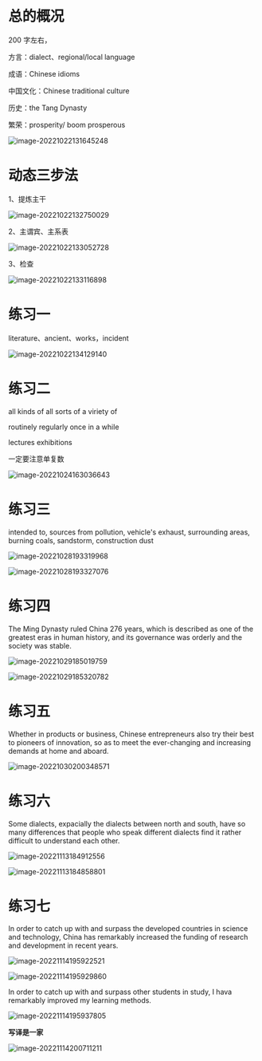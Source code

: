 # 总的概况

200 字左右，

方言：dialect、regional/local language

成语：Chinese idioms

中国文化：Chinese traditional culture

历史：the Tang Dynasty

繁荣：prosperity/ boom prosperous

![image-20221022131645248](D:\Github\Study\英语翻译.assets\image-20221022131645248.png)

# 动态三步法

1、提炼主干

![image-20221022132750029](D:\Github\Study\英语翻译.assets\image-20221022132750029.png)

2、主谓宾、主系表

![image-20221022133052728](D:\Github\\Study\英语翻译.assets\image-20221022133052728.png)

3、检查

![image-20221022133116898](D:\Github\\Study\英语翻译.assets\image-20221022133116898.png)

# 练习一

literature、ancient、works，incident

![image-20221022134129140](D:\Github\Study\英语翻译.assets\image-20221022134129140.png)

# 练习二

all kinds of	all sorts of	a viriety of	

routinely 	regularly	once in a while

lectures exhibitions

一定要注意单复数

![image-20221024163036643](D:\Github\\Study\英语翻译.assets\image-20221024163036643.png)

# 练习三

intended to,  sources from pollution,  vehicle's exhaust,  surrounding areas,  burning coals,  sandstorm,  construction dust

![image-20221028193319968](D:\\Github\Study\英语翻译.assets\image-20221028193319968.png)

![image-20221028193327076](D:\Github\\Study\英语翻译.assets\image-20221028193327076.png)

# 练习四

The Ming Dynasty ruled China 276 years, which is described as one of the greatest eras in human history, and its governance was orderly and the society was stable.

![image-20221029185019759](D:\Github\\Study\英语翻译.assets\image-20221029185019759.png)

![image-20221029185320782](D:\Github\Study\英语翻译.assets\image-20221029185320782.png)

# 练习五

Whether in products or business, Chinese entrepreneurs also try their best to pioneers of innovation, so as to meet the ever-changing and increasing demands at home and aboard. 

![image-20221030200348571](D:\Github\Study\英语翻译.assets\image-20221030200348571.png)

# 练习六

Some dialects, expacially the dialects between north and south, have so many differences that people who speak different dialects find it rather difficult to understand each other.

![image-20221113184912556](D:\Github\\Study\英语翻译.assets\image-20221113184912556.png)

![image-20221113184858801](D:\Github\Study\英语翻译.assets\image-20221113184858801.png)

# 练习七

In order to catch up with and surpass the developed countries in science and technology, China has remarkably increased the funding of research and development in recent years.

![image-20221114195922521](D:\Github\Study\英语翻译.assets\image-20221114195922521.png)

![image-20221114195929860](D:\Github\Study\英语翻译.assets\image-20221114195929860.png)

In order to catch up with and surpass other students in study, I hava remarkably improved my learning methods.

![image-20221114195937805](D:\Github\Study\英语翻译.assets\image-20221114195937805.png)

**写译是一家**

![image-20221114200711211](D:\Github\Study\英语翻译.assets\image-20221114200711211.png)
